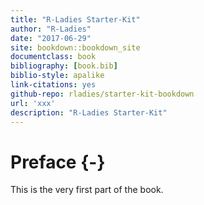 ```yaml
--- 
title: "R-Ladies Starter-Kit"
author: "R-Ladies"
date: "2017-06-29"
site: bookdown::bookdown_site
documentclass: book
bibliography: [book.bib]
biblio-style: apalike
link-citations: yes
github-repo: rladies/starter-kit-bookdown
url: 'xxx'
description: "R-Ladies Starter-Kit"
---
```


# Preface {-}

This is the very first part of the book.
